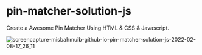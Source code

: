 # pin-matcher-solution-js

Create a Awesome Pin Matcher Using HTML & CSS & Javascript.

![screencapture-misbahmuib-github-io-pin-matcher-solution-js-2022-02-08-17_26_11](https://user-images.githubusercontent.com/45326654/152978098-4ec1acb8-58ae-4662-8419-33fe842c48c7.png)
